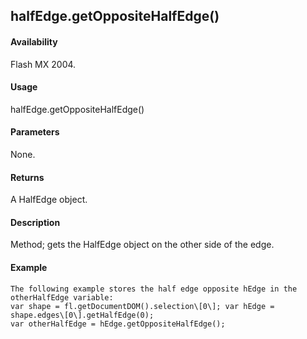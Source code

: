 ## halfEdge.getOppositeHalfEdge()

#### Availability

Flash MX 2004.

#### Usage

halfEdge.getOppositeHalfEdge()

#### Parameters

None.

#### Returns

A HalfEdge object.

#### Description

Method; gets the HalfEdge object on the other side of the edge.

#### Example

```
The following example stores the half edge opposite hEdge in the otherHalfEdge variable:
var shape = fl.getDocumentDOM().selection\[0\]; var hEdge = shape.edges\[0\].getHalfEdge(0);
var otherHalfEdge = hEdge.getOppositeHalfEdge();

```